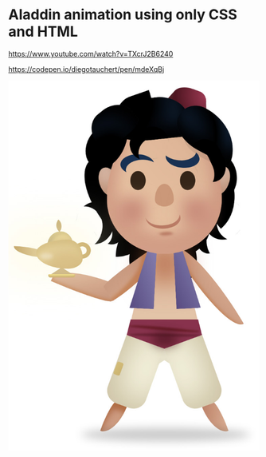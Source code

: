 # Aladdin animation using only CSS and HTML

https://www.youtube.com/watch?v=TXcrJ2B6240

https://codepen.io/diegotauchert/pen/mdeXqBj

![ALADDIN](https://github.com/diegotauchert/aladdin-css-vanilla/blob/master/thumb.jpg)
